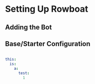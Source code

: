 # Setting Up Rowboat

## Adding the Bot

## Base/Starter Configuration

```yaml

this:
  is:
    a:
      test:
        1
```
